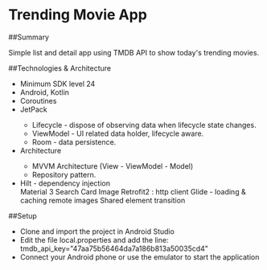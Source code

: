 # Trending Movie App

##Summary

Simple list and detail app using TMDB API to show today's trending movies.

##Technologies & Architecture
<ul>
  <li>Minimum SDK level 24</li>
  <li>Android, Kotlin </li>
  <li>Coroutines</li>
  <li>JetPack</li>
      <ul>
        <li>Lifecycle - dispose of observing data when lifecycle state changes.</li>
        <li>ViewModel - UI related data holder, lifecycle aware.</li>
        <li>Room - data persistence.</li>
      </ul>
   <li>Architecture</li>
        <ul>
          <li>MVVM Architecture (View - ViewModel - Model)</li>
          <li>Repository pattern.</li>
        </ul>
  <li>Hilt - dependency injection</li>
  Material 3
  Search
  Card
  Image
  Retrofit2 : http client
  Glide - loading & caching remote images
  Shared element transition
</ul>

##Setup

- Clone and import the project in Android Studio
- Edit the file local.properties and add the line: tmdb_api_key="47aa75b56464da7a186b813a50035cd4"
- Connect your Android phone or use the emulator to start the application


